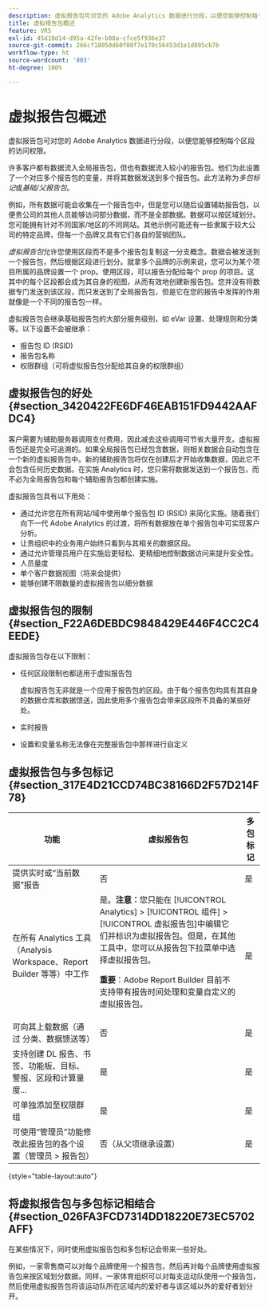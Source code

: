 ```yaml
---
description: 虚拟报告包可对您的 Adobe Analytics 数据进行分段，以便您能够控制每个区段的访问权限。
title: 虚拟报告包概述
feature: VRS
exl-id: 45d18d14-d95a-42fe-b00a-cfce5f936e37
source-git-commit: 266cf18050d60f08f7e170c56453d1e1d805cb7b
workflow-type: ht
source-wordcount: '803'
ht-degree: 100%

---
```


# 虚拟报告包概述

虚拟报告包可对您的 Adobe Analytics 数据进行分段，以便您能够控制每个区段的访问权限。

许多客户都有数据流入全局报告包，但也有数据流入较小的报告包。他们为此设置了一个对应多个报告包的变量，并将其数据发送到多个报告包。此方法称为&#x200B;*多包标记*&#x200B;或&#x200B;*基础/父报告包*。

例如，所有数据可能会收集在一个报告包中，但是您可以随后设置辅助报告包，以便贵公司的其他人员能够访问部分数据，而不是全部数据。数据可以按区域划分。您可能拥有针对不同国家/地区的不同网站。其他示例可能还有一些隶属于较大公司的特定品牌，但每一个品牌又具有它们各自的营销团队。

*虚拟报告包*&#x200B;允许您使用区段而不是多个报告包复制这一分支概念。数据会被发送到一个报告包，然后根据区段进行划分。就拿多个品牌的示例来说，您可以为某个项目所属的品牌设置一个 prop。使用区段，可以报告分配给每个 prop 的项目。这其中的每个区段都会成为其自身的视图，从而有效地创建新报告包。您并没有将数据专门发送到该区段，而只发送到了全局报告包，但是它在您的报告中发挥的作用就像是一个不同的报告包一样。

虚拟报告包会继承基础报告包的大部分服务级别，如 eVar 设置、处理规则和分类等。以下设置不会被继承：

* 报告包 ID (RSID)
* 报告包名称
* 权限群组（可将虚拟报告包分配给其自身的权限群组）

## 虚拟报告包的好处 {#section_3420422FE6DF46EAB151FD9442AAFDC4}

客户需要为辅助服务器调用支付费用，因此减去这些调用可节省大量开支。虚拟报告包还是完全可追溯的。如果全局报告包已经包含数据，则相关数据会自动包含在一个新的虚拟报告包中。新的辅助报告包将仅在创建后才开始收集数据，因此它不会包含任何历史数据。在实施 Analytics 时，您只需将数据发送到一个报告包，而不必为全局报告包和每个辅助报告包都创建实施。

虚拟报告包具有以下用处：

* 通过允许您在所有网站/域中使用单个报告包 ID (RSID) 来简化实施。随着我们向下一代 Adobe Analytics 的过渡，将所有数据放在单个报告包中可实现客户分析。
* 让贵组织中的业务用户始终只看到与其相关的数据区段。
* 通过允许管理员用户在实施后更轻松、更精细地控制数据访问来提升安全性。
* 人员量度
* 单个客户数据视图（将来会提供）
* 能够创建不限数量的虚拟报告包以细分数据

## 虚拟报告包的限制 {#section_F22A6DEBDC9848429E446F4CC2C4EEDE}

虚拟报告包存在以下限制：

* 任何区段限制也都适用于虚拟报告包

  虚拟报告包无非就是一个应用于报告包的区段。由于每个报告包均具有其自身的数据仓库和数据馈送，因此使用多个报告包会带来区段所不具备的某些好处。
* 实时报告
* 设置和变量名称无法像在完整报告包中那样进行自定义

## 虚拟报告包与多包标记 {#section_317E4D21CCD74BC38166D2F57D214F78}

| 功能 | 虚拟报告包 | 多包标记 |
|--- |--- |--- |
| 提供实时或“当前数据”报告 | 否 | 是 |
| 在所有 Analytics 工具（Analysis Workspace、Report Builder 等等）中工作 | 是。**注意：**&#x200B;您只能在 [!UICONTROL Analytics] > [!UICONTROL 组件] > [!UICONTROL 虚拟报告包]中编辑它们并标识为虚拟报告包。但是，在其他工具中，您可以从报告包下拉菜单中选择虚拟报告包。<p>**重要**：Adobe Report Builder 目前不支持带有报告时间处理和变量自定义的虚拟报告包。 | 是 |
| 可向其上载数据（通过 分类、数据馈送等） | 否 | 是 |
| 支持创建 DL 报告、书签、功能板、目标、警报、区段和计算量度... | 是 | 是 |
| 可单独添加至权限群组 | 是 | 是 |
| 可使用“管理员”功能修改此报告包的各个设置（管理员 > 报告包） | 否（从父项继承设置） | 是 |

{style="table-layout:auto"}

## 将虚拟报告包与多包标记相结合 {#section_026FA3FCD7314DD18220E73EC5702AFF}

在某些情况下，同时使用虚拟报告包和多包标记会带来一些好处。

例如，一家零售商可以对每个品牌使用一个报告包，然后再对每个品牌使用虚拟报告包来按区域划分数据。同样，一家体育组织可以对每支运动队使用一个报告包，然后使用虚拟报告包将该运动队所在区域内的爱好者与该区域以外的爱好者划分开。
